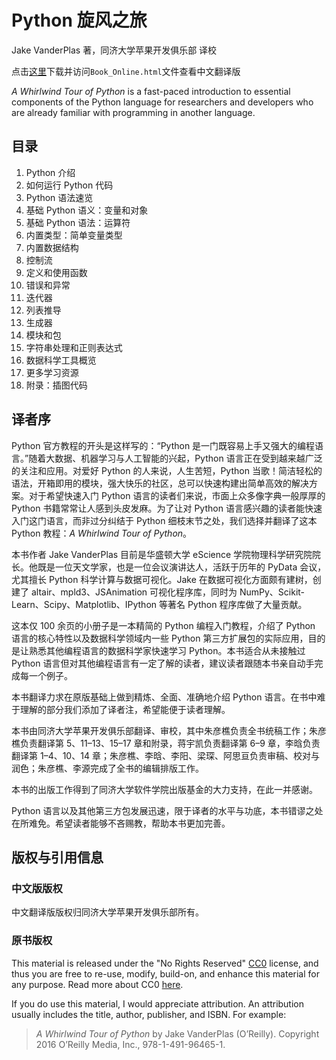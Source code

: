 #  Python 旋风之旅

Jake VanderPlas 著，同济大学苹果开发俱乐部 译校

点击[这里](https://github.com/SXKDZ/A-Whirlwind-Tour-of-Python/archive/master.zip)下载并访问`Book_Online.html`文件查看中文翻译版

*A Whirlwind Tour of Python* is a fast-paced introduction to essential
components of the Python language for researchers and developers who are
already familiar with programming in another language.

## 目录

1. Python 介绍
2. 如何运行 Python 代码
3. Python 语法速览
4. 基础 Python 语义：变量和对象
5. 基础 Python 语法：运算符
6. 内置类型：简单变量类型
7. 内置数据结构
8. 控制流
9. 定义和使用函数
10. 错误和异常
11. 迭代器
12. 列表推导
13. 生成器
14. 模块和包
15. 字符串处理和正则表达式
16. 数据科学工具概览
17. 更多学习资源
18. 附录：插图代码


## 译者序

Python 官方教程的开头是这样写的：“Python 是一门既容易上手又强大的编程语言。”随着大数据、机器学习与人工智能的兴起，Python 语言正在受到越来越广泛的关注和应用。对爱好 Python 的人来说，人生苦短，Python 当歌！简洁轻松的语法，开箱即用的模块，强大快乐的社区，总可以快速构建出简单高效的解决方案。对于希望快速入门 Python 语言的读者们来说，市面上众多像字典一般厚厚的 Python 书籍常常让人感到头皮发麻。为了让对 Python 语言感兴趣的读者能快速入门这门语言，而非过分纠结于 Python 细枝末节之处，我们选择并翻译了这本 Python 教程：*A Whirlwind Tour of Python*。

本书作者 Jake VanderPlas 目前是华盛顿大学 eScience 学院物理科学研究院院长。他既是一位天文学家，也是一位会议演讲达人，活跃于历年的 PyData 会议，尤其擅长 Python 科学计算与数据可视化。Jake 在数据可视化方面颇有建树，创建了 altair、mpld3、JSAnimation 可视化程序库，同时为 NumPy、Scikit-Learn、Scipy、Matplotlib、IPython 等著名 Python 程序库做了大量贡献。

这本仅 100 余页的小册子是一本精简的 Python 编程入门教程，介绍了 Python 语言的核心特性以及数据科学领域内一些 Python 第三方扩展包的实际应用，目的是让熟悉其他编程语言的数据科学家快速学习 Python。本书适合从未接触过 Python 语言但对其他编程语言有一定了解的读者，建议读者跟随本书亲自动手完成每一个例子。

本书翻译力求在原版基础上做到精炼、全面、准确地介绍 Python 语言。在书中难于理解的部分我们添加了译者注，希望能便于读者理解。

本书由同济大学苹果开发俱乐部翻译、审校，其中朱彦樵负责全书统稿工作；朱彦樵负责翻译第 5、11–13、15–17 章和附录，蒋宇凯负责翻译第 6–9 章，李晗负责翻译第 1–4、10、14 章；朱彦樵、李晗、李阳、梁琛、阿思亘负责审稿、校对与润色；朱彦樵、李源完成了全书的编辑排版工作。

本书的出版工作得到了同济大学软件学院出版基金的大力支持，在此一并感谢。

Python 语言以及其他第三方包发展迅速，限于译者的水平与功底，本书错谬之处在所难免。希望读者能够不吝赐教，帮助本书更加完善。

## 版权与引用信息

### 中文版版权

中文翻译版版权归同济大学苹果开发俱乐部所有。

### 原书版权

This material is released under the "No Rights Reserved" [CC0](LICENSE)
license, and thus you are free to re-use, modify, build-on, and enhance
this material for any purpose.
Read more about CC0 [here](https://creativecommons.org/share-your-work/public-domain/cc0/).

If you do use this material, I would appreciate attribution.
An attribution usually includes the title, author, publisher, and ISBN.
For example:

> *A Whirlwind Tour of Python* by Jake VanderPlas (O’Reilly). Copyright 2016 O’Reilly Media, Inc., 978-1-491-96465-1.
